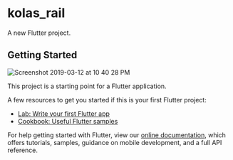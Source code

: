 # kolas_rail

A new Flutter project.

## Getting Started

![Screenshot 2019-03-12 at 10 40 28 PM](https://user-images.githubusercontent.com/24449076/54208989-e9c3d300-4517-11e9-9b31-94fa5009c2ed.png)

This project is a starting point for a Flutter application.

A few resources to get you started if this is your first Flutter project:

- [Lab: Write your first Flutter app](https://flutter.io/docs/get-started/codelab)
- [Cookbook: Useful Flutter samples](https://flutter.io/docs/cookbook)

For help getting started with Flutter, view our 
[online documentation](https://flutter.io/docs), which offers tutorials, 
samples, guidance on mobile development, and a full API reference.
